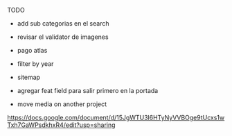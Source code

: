 TODO

- add sub categorias en el search
- revisar el validator de imagenes
- pago atlas

- filter by year
- sitemap
- agregar feat field para salir primero en la portada
- move media on another project




https://docs.google.com/document/d/15JgWTU3l6HTyNyVVBOge9tUcxs1wTxh7GaWPsdkhxR4/edit?usp=sharing